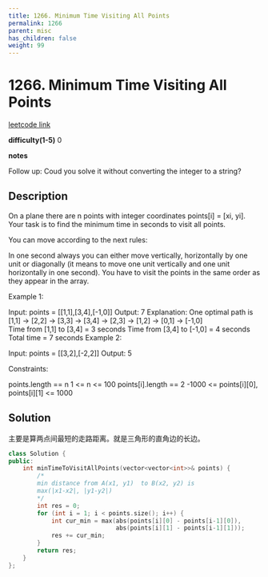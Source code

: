 ```yaml
---
title: 1266. Minimum Time Visiting All Points
permalink: 1266
parent: misc
has_children: false
weight: 99
---
```

# 1266. Minimum Time Visiting All Points
[leetcode link](https://leetcode.com/problems/minimum-time-visiting-all-points/)

**difficulty(1-5)** 
0

**notes** 

Follow up:
Coud you solve it without converting the integer to a string?


## Description
On a plane there are n points with integer coordinates points[i] = [xi, yi]. Your task is to find the minimum time in seconds to visit all points.

You can move according to the next rules:

In one second always you can either move vertically, horizontally by one unit or diagonally (it means to move one unit vertically and one unit horizontally in one second).
You have to visit the points in the same order as they appear in the array.
 

Example 1:


Input: points = [[1,1],[3,4],[-1,0]]
Output: 7
Explanation: One optimal path is [1,1] -> [2,2] -> [3,3] -> [3,4] -> [2,3] -> [1,2] -> [0,1] -> [-1,0]   
Time from [1,1] to [3,4] = 3 seconds 
Time from [3,4] to [-1,0] = 4 seconds
Total time = 7 seconds
Example 2:

Input: points = [[3,2],[-2,2]]
Output: 5
 

Constraints:

points.length == n
1 <= n <= 100
points[i].length == 2
-1000 <= points[i][0], points[i][1] <= 1000

## Solution
主要是算两点间最短的走路距离。就是三角形的直角边的长边。

```c++
class Solution {
public:
    int minTimeToVisitAllPoints(vector<vector<int>>& points) {
        /*
        min distance from A(x1, y1)  to B(x2, y2) is
        max(|x1-x2|, |y1-y2|)
        */
        int res = 0;
        for (int i = 1; i < points.size(); i++) {
            int cur_min = max(abs(points[i][0] - points[i-1][0]), 
                              abs(points[i][1] - points[i-1][1]));
            res += cur_min;
        }
        return res;
    }
};
``` 



